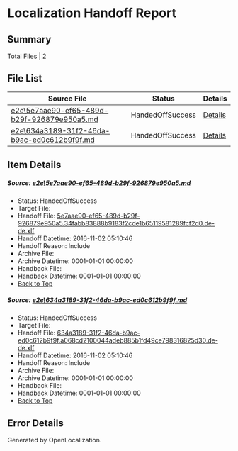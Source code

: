 # <a name='report-top'></a> Localization Handoff Report

## Summary
 Total Files | 2

## File List
 Source File | Status | Details 
 ----------- | ------ | ------- 
 [e2e\5e7aae90-ef65-489d-b29f-926879e950a5.md](https://github.com/OpenLocalizationTestOrg/ol-test0/blob/c27258e1c50b196a8f6441066b89299a4da57526/e2e/5e7aae90-ef65-489d-b29f-926879e950a5.md) | HandedOffSuccess | [Details](#d182e5eee831f563887f6e05f07cfa38aaa9b58d1)
 [e2e\634a3189-31f2-46da-b9ac-ed0c612b9f9f.md](https://github.com/OpenLocalizationTestOrg/ol-test0/blob/c27258e1c50b196a8f6441066b89299a4da57526/e2e/634a3189-31f2-46da-b9ac-ed0c612b9f9f.md) | HandedOffSuccess | [Details](#8410f73c779a7e30e4c4ff5cc88d95d182c157842)

## Item Details
##### <a name='d182e5eee831f563887f6e05f07cfa38aaa9b58d1'></a> Source: [e2e\5e7aae90-ef65-489d-b29f-926879e950a5.md](https://github.com/OpenLocalizationTestOrg/ol-test0/blob/c27258e1c50b196a8f6441066b89299a4da57526/e2e/5e7aae90-ef65-489d-b29f-926879e950a5.md)
* Status: HandedOffSuccess
* Target File: 
* Handoff File: [5e7aae90-ef65-489d-b29f-926879e950a5.34fabb83888b9183f2cde1b65119581289fcf2d0.de-de.xlf](https://github.com/OpenLocalizationTestOrg/ol-test0-handoff/blob/bcc1345b6c2f21f5d4f527dda35305ae6d956fad/ol-handoff/OpenLocalizationTestOrg/ol-test0-dede/yufeih/ht/5e7aae90-ef65-489d-b29f-926879e950a5.34fabb83888b9183f2cde1b65119581289fcf2d0.de-de.xlf)
* Handoff Datetime: 2016-11-02 05:10:46
* Handoff Reason: Include
* Archive File: 
* Archive Datetime: 0001-01-01 00:00:00
* Handback File: 
* Handback Datetime: 0001-01-01 00:00:00
* [Back to Top](#report-top)

##### <a name='8410f73c779a7e30e4c4ff5cc88d95d182c157842'></a> Source: [e2e\634a3189-31f2-46da-b9ac-ed0c612b9f9f.md](https://github.com/OpenLocalizationTestOrg/ol-test0/blob/c27258e1c50b196a8f6441066b89299a4da57526/e2e/634a3189-31f2-46da-b9ac-ed0c612b9f9f.md)
* Status: HandedOffSuccess
* Target File: 
* Handoff File: [634a3189-31f2-46da-b9ac-ed0c612b9f9f.a068cd2100044adeb885b1fd49ce798316825d30.de-de.xlf](https://github.com/OpenLocalizationTestOrg/ol-test0-handoff/blob/bcc1345b6c2f21f5d4f527dda35305ae6d956fad/ol-handoff/OpenLocalizationTestOrg/ol-test0-dede/yufeih/ht/634a3189-31f2-46da-b9ac-ed0c612b9f9f.a068cd2100044adeb885b1fd49ce798316825d30.de-de.xlf)
* Handoff Datetime: 2016-11-02 05:10:46
* Handoff Reason: Include
* Archive File: 
* Archive Datetime: 0001-01-01 00:00:00
* Handback File: 
* Handback Datetime: 0001-01-01 00:00:00
* [Back to Top](#report-top)


## Error Details

Generated by OpenLocalization.
